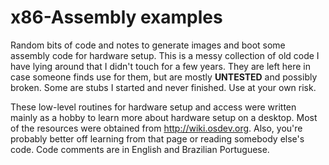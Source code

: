 # x86-Assembly examples

Random bits of code and notes to generate images and boot some assembly code for
hardware setup. This is a messy collection of old code I have lying around
that I didn't touch for a few years. They are left here in case someone finds
use for them, but are mostly **UNTESTED** and possibly broken. Some are stubs I
started and never finished. Use at your own risk.

These low-level routines for hardware setup and access were written mainly as a
hobby to learn more about hardware setup on a desktop. Most of the resources
were obtained from http://wiki.osdev.org. Also, you're probably better off
learning from that page or reading somebody else's code. Code comments are in
English and Brazilian Portuguese.
